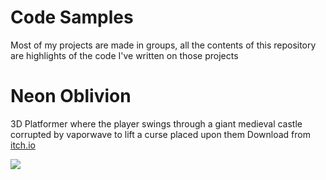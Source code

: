# Code Samples
Most of my projects are made in groups, all the contents of this repository are highlights of the code I've written on those projects

# Neon Oblivion
3D Platformer where the player swings through a giant medieval castle corrupted by vaporwave to lift a curse placed upon them
Download from [itch.io](https://launchpad-macaque.itch.io/neon-oblivion)

![](Neon%20Oblivion/gifs/neonOblivion_Shot1.gif)
